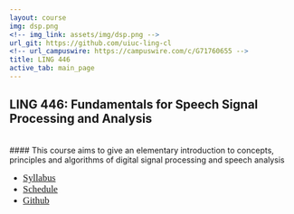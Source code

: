 ```yaml
---
layout: course
img: dsp.png
<!-- img_link: assets/img/dsp.png -->
url_git: https://github.com/uiuc-ling-cl
<!-- url_campuswire: https://campuswire.com/c/G71760655 -->
title: LING 446
active_tab: main_page 
---
```


## LING 446: Fundamentals for Speech Signal Processing and Analysis
<br/>
#### This course aims to give an elementary introduction to concepts, principles and algorithms of digital signal processing and speech analysis

* <span style="font-family:Papyrus; font-size:1.2em;">[Syllabus](syllabus.html)</span>
* <span style="font-family:Papyrus; font-size:1.2em;">[Schedule](schedule.html)</span>
* <span style="font-family:Papyrus; font-size:1.2em;">[Github](https://github.com/uiuc-ling-cl)</span>
<!-- * <span style="font-family:Papyrus; font-size:1.2em;">[Campuswire](https://campuswire.com/c/G71760655)</span> -->
